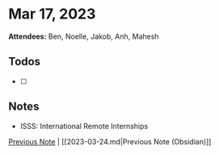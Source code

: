 # Mar 17, 2023

**Attendees:** Ben, Noelle, Jakob, Anh, Mahesh

## Todos

- [ ] 

## Notes

- ISSS: International Remote Internships

[Previous Note](2023\03\2023-03-24.md) | [[2023-03-24.md|Previous Note (Obsidian)]]
